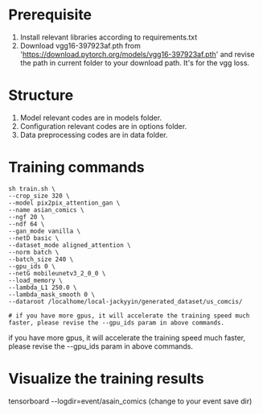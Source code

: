 # Prerequisite
1. Install relevant libraries according to requirements.txt
2. Download vgg16-397923af.pth from 'https://download.pytorch.org/models/vgg16-397923af.pth' and revise the path in current folder to your download path. It's for the vgg loss.

# Structure
1. Model relevant codes are in models folder.
2. Configuration relevant codes are in options folder.
3. Data preprocessing codes are in data folder.

# Training commands

```shell
sh train.sh \
--crop_size 320 \
--model pix2pix_attention_gan \
--name asian_comics \
--ngf 20 \
--ndf 64 \
--gan_mode vanilla \
--netD basic \
--dataset_mode aligned_attention \
--norm batch \
--batch_size 240 \
--gpu_ids 0 \
--netG mobileunetv3_2_0_0 \
--load_memory \
--lambda_L1 250.0 \
--lambda_mask_smooth 0 \
--dataroot /localhome/local-jackyyin/generated_dataset/us_comcis/

# if you have more gpus, it will accelerate the training speed much faster, please revise the --gpu_ids param in above commands.
```
if you have more gpus, it will accelerate the training speed much faster, please revise the --gpu_ids param in above commands.

# Visualize the training results
tensorboard --logdir=event/asain_comics (change to your event save dir)
